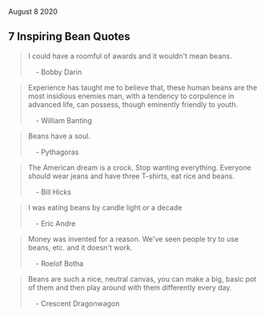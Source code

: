 <style>
.at{display:block;margin-top:15px;text-indent:15px}
</style>
August 8 2020

## 7 Inspiring Bean Quotes

> I could have a roomful of awards and it wouldn't mean beans.<br><span class=at>- Bobby Darin</span>

> Experience has taught me to believe that, these human beans are the most insidious enemies man, with a tendency to corpulence in advanced life, can possess, though eminently friendly to youth.<br><span class=at>- William Banting</span>

> Beans have a soul.<br><span class=at>- Pythagoras</span>

> The American dream is a crock. Stop wanting everything. Everyone should wear jeans and have three T-shirts, eat rice and beans.<br><span class=at>- Bill Hicks</span>

> I was eating beans by candle light or a decade<br><span class=at>- Eric Andre</span>

> Money was invented for a reason. We've seen people try to use beans, etc. and it doesn't work.<br><span class=at>- Roelof Botha</span>

> Beans are such a nice, neutral canvas, you can make a big, basic pot of them and then play around with them differently every day.<br><span class=at>- Crescent Dragonwagon</span>
